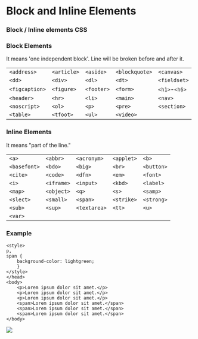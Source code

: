 # Block and Inline Elements

### Block / Inline elements CSS



### Block Elements

It means 'one independent block'. Line will be broken before and after it.

|  |  |  |  |  |
| :--- | :--- | :--- | :--- | :--- |
| `<address>` | `<article>` | `<aside>` | `<blockquote>` | `<canvas>` |
| `<dd>` | `<div>` | `<dl>` | `<dt>` | `<fieldset>` |
| `<figcaption>` | `<figure>` | `<footer>` | `<form>` | `<h1>`-`<h6>` |
| `<header>` | `<hr>` | `<li>` | `<main>` | `<nav>` |
| `<noscript>` | `<ol>` | `<p>` | `<pre>` | `<section>` |
| `<table>` | `<tfoot>` | `<ul>` | `<video>` |  |

### Inline Elements

It means "part of the line."

|  |  |  |  |  |
| :--- | :--- | :--- | :--- | :--- |
| `<a>` | `<abbr>` | `<acronym>` | `<applet>` | `<b>` |
| `<basefont>` | `<bdo>` | `<big>` | `<br>` | `<button>` |
| `<cite>` | `<code>` | `<dfn>` | `<em>` | `<font>` |
| `<i>` | `<iframe>` | `<input>` | `<kbd>` | `<label>` |
| `<map>` | `<object>` | `<q>` | `<s>` | `<samp>` |
| `<slect>` | `<small>` | `<span>` | `<strike>` | `<strong>` |
| `<sub>` | `<sup>` | `<textarea>` | `<tt>` | `<u>` |
| `<var>` |  |  |  |  |

### Example

```markup
<style>
p,
span {
    background-color: lightgreen;
    }
</style>
</head>
<body>
    <p>Lorem ipsum dolor sit amet.</p>
    <p>Lorem ipsum dolor sit amet.</p>
    <p>Lorem ipsum dolor sit amet.</p>
    <span>Lorem ipsum dolor sit amet.</span>
    <span>Lorem ipsum dolor sit amet.</span>
    <span>Lorem ipsum dolor sit amet.</span>
</body>
```

![](https://i.postimg.cc/BnRf8TLj/inline-block.png)


